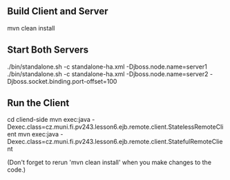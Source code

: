 Build Client and Server
-----------------------

mvn clean install


Start Both Servers
------------------

./bin/standalone.sh -c standalone-ha.xml -Djboss.node.name=server1
./bin/standalone.sh -c standalone-ha.xml -Djboss.node.name=server2 -Djboss.socket.binding.port-offset=100


Run the Client
--------------

cd cliend-side
mvn exec:java -Dexec.class=cz.muni.fi.pv243.lesson6.ejb.remote.client.StatelessRemoteClient
mvn exec:java -Dexec.class=cz.muni.fi.pv243.lesson6.ejb.remote.client.StatefulRemoteClient

(Don't forget to rerun 'mvn clean install' when you make changes to the code.)
